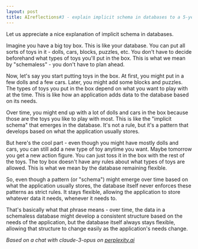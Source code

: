 ```yaml
---
layout: post
title: AIreflections#3 - explain implicit schema in databases to a 5-year-old
---
```


Let us appreciate a nice explanation of implicit schema in databases.

Imagine you have a big toy box. This is like your database. You can put all sorts of toys in it - dolls, cars, blocks, puzzles, etc. You don't have to decide beforehand what types of toys you'll put in the box. This is what we mean by "schemaless" - you don't have to plan ahead.

Now, let's say you start putting toys in the box. At first, you might put in a few dolls and a few cars. Later, you might add some blocks and puzzles. The types of toys you put in the box depend on what you want to play with at the time. This is like how an application adds data to the database based on its needs.

Over time, you might end up with a lot of dolls and cars in the box because those are the toys you like to play with most. This is like the "implicit schema" that emerges in the database. It's not a rule, but it's a pattern that develops based on what the application usually stores.

But here's the cool part - even though you might have mostly dolls and cars, you can still add a new type of toy anytime you want. Maybe tomorrow you get a new action figure. You can just toss it in the box with the rest of the toys. The toy box doesn't have any rules about what types of toys are allowed. This is what we mean by the database remaining flexible.

So, even though a pattern (or "schema") might emerge over time based on what the application usually stores, the database itself never enforces these patterns as strict rules. It stays flexible, allowing the application to store whatever data it needs, whenever it needs to.

That's basically what that phrase means - over time, the data in a schemaless database might develop a consistent structure based on the needs of the application, but the database itself always stays flexible, allowing that structure to change easily as the application's needs change.

_Based on a chat with claude-3-opus on [perplexity.ai](https://perplexity.ai)_
